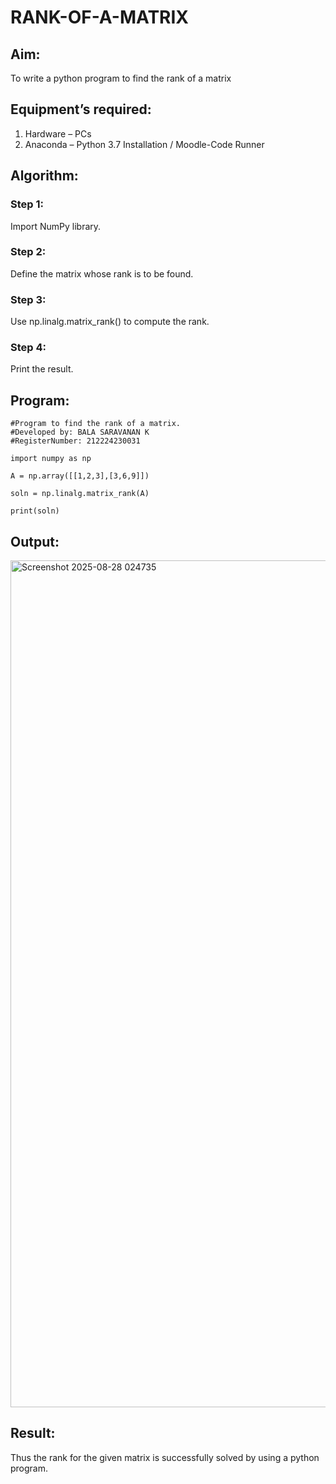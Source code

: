 # RANK-OF-A-MATRIX
## Aim:
To write a python program to find the rank of a matrix
## Equipment’s required:
1. 	Hardware – PCs
2. 	Anaconda – Python 3.7 Installation / Moodle-Code Runner
## Algorithm:
### Step 1: 
Import NumPy library.
### Step 2: 
Define the matrix whose rank is to be found.
### Step 3: 
Use np.linalg.matrix_rank() to compute the rank.
### Step 4: 
Print the result.
## Program:
```
#Program to find the rank of a matrix.
#Developed by: BALA SARAVANAN K
#RegisterNumber: 212224230031

import numpy as np

A = np.array([[1,2,3],[3,6,9]])

soln = np.linalg.matrix_rank(A)

print(soln)
```
## Output:
<img width="2543" height="1355" alt="Screenshot 2025-08-28 024735" src="https://github.com/user-attachments/assets/0295ba48-5baf-4dd5-8bc4-4e9d16b1f1e8" />


## Result:
Thus the rank for the given matrix is successfully solved by  using a python program.

